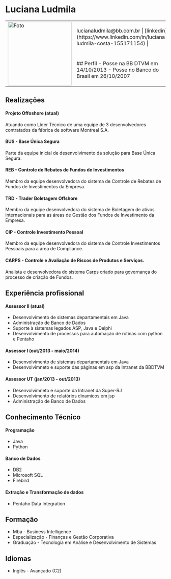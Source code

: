 # Luciana Ludmila
<table>
<tr border=0><td rowspan=2>
<img src="https://lucianaludmila.github.io/images/eu.jpg" alt="Foto" width="200"/>
</td>
<td>
lucianaludmila@bb.com.br | [linkedin](https://www.linkedin.com/in/luciana-ludmila-costa-155171154) | 
</td></tr>
<tr><td>
## Perfil
- Posse na BB DTVM em 14/10/2013
- Posse no Banco do Brasil em 26/10/2007
</td></tr>
</table>

## Realizações

#### Projeto Offoshore (atual)
Atuando como Líder Técnico de uma equipe de 3 desenvolvedores contratados da fábrica de software Montreal S.A.

#### BUS - Base Única Segura
Parte da equipe inicial de desenvolvimento da solução para Base Única Segura.

#### REB - Controle de Rebates de Fundos de Investimentos
Membro da equipe desenvolvedora do sistema de Controle de Rebates de Fundos de Investimentos da Empresa.

#### TRD - Trader Boletagem Offshore
Membro da equipe desenvolvedora do sistema de Boletagem de ativos internacionais para as áreas de Gestão dos Fundos de Investimento da Empresa.

#### CIP - Controle Investimento Pessoal
Membro da equipe desenvolvedora do sistema de Controle Investimentos Pessoais para a área de Compliance.

#### CARPS - Controle e Avaliação de Riscos de Produtos e Serviços.
Analista e desenvolvedora do sistema Carps criado para governança do processo de criação de Fundos.


## Experiência profissional

#### Assessor II (atual)
- Desenvolvimento de sistemas departamentais em Java
- Administração de Banco de Dados
- Suporte à sistemas legados ASP, Java e Delphi
- Desenvolvimento de processos para automação de rotinas com python e Pentaho

#### Assessor I (out/2013 - maio/2014)
- Desenvolvimento de sistemas departamentais em Java
- Desenvolvimneto e suporte das páginas em asp da Intranet da BBDTVM

#### Assessor UT (jan/2013 - out/2013) 
- Desenvolvimneto e suporte da Intranet da Super-RJ
- Desenvolvimento de relatórios dinamicos em jsp
- Administração de Banco de Dados

## Conhecimento Técnico

#### Programação
- Java
- Python

#### Banco de Dados
- DB2
- Microsoft SQL
- Firebird

#### Extração e Transformação de dados
- Pentaho Data Integration


## Formação
- Mba - Business Intelligence
- Especialização - Finanças e Gestão Corporativa
- Graduação - Tecnologia em Análise e Desenvolvimento de Sistemas

## Idiomas
- Inglês - Avançado (C2)


 